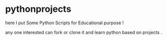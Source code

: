 # pythonprojects

here I put Some Python Scripts for Educational purpose !

any one interested can fork or clone it and learn python based on projects .
